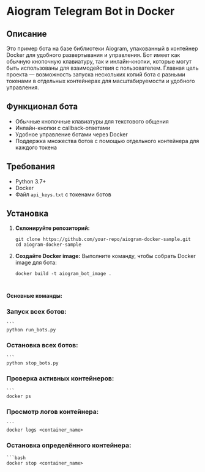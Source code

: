 # Aiogram Telegram Bot in Docker

## Описание

Это пример бота на базе библиотеки Aiogram, упакованный в контейнер Docker для удобного развертывания и управления. Бот имеет как обычную кнопочную клавиатуру, так и инлайн-кнопки, которые могут быть использованы для взаимодействия с пользователем. Главная цель проекта — возможность запуска нескольких копий бота с разными токенами в отдельных контейнерах для масштабируемости и удобного управления.

## Функционал бота

- Обычные кнопочные клавиатуры для текстового общения
- Инлайн-кнопки с callback-ответами
- Удобное управление ботами через Docker
- Поддержка множества ботов с помощью отдельного контейнера для каждого токена

## Требования

- Python 3.7+
- Docker
- Файл `api_keys.txt` с токенами ботов

## Установка

1. **Склонируйте репозиторий:**

   ```
   git clone https://github.com/your-repo/aiogram-docker-sample.git
   cd aiogram-docker-sample

2. **Создайте Docker image:**
Выполните команду, чтобы собрать Docker image для бота:
    ```
   docker build -t aiogram_bot_image .
   


**Основные команды:**
### Запуск всех ботов:

    ```
    python run_bots.py

### Остановка всех ботов:

    ```
    python stop_bots.py

### Проверка активных контейнеров:

    ```
    docker ps

### Просмотр логов контейнера:

    ```
    docker logs <container_name>

### Остановка определённого контейнера:

    ```bash
    docker stop <container_name>
